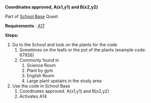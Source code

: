 **Coordinates approved, A(x1,y1) and B(x2,y2)**

Part of [School Base](#_c6p02al1e0fe) Quest

**Requirements** : [A17](#_77kjrtxdrcou)

**Steps:**

1. Go to the School and look on the plants for the code
	1. Sometimes on the leafs or the pot of the plants (example code: 67926)
	2. Commonly found in
		1. Science Room
		2. Plant by gym
		3. English Room
		4. Large plant upstairs in the study area
2. Use the code in School Base
	1. Coordinates approved. A(x1,y1) and B(x2,y2)
	2. Activates A14